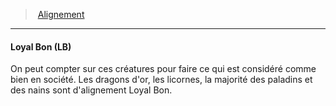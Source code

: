 ﻿---
!AlignmentItem
Id: alignment_hd.md#loyal-bon-lb
ParentLink: alignment_hd.md#alignement
Name: Loyal Bon (LB)
ParentName: Alignement
NameLevel: 4
Attributes: {}
AttributesDictionary: >+
  {}

Description: >+
  On peut compter sur ces créatures pour faire ce qui est considéré comme bien en société. Les dragons d'or, les licornes, la majorité des paladins et des nains sont d'alignement Loyal Bon.

---
> [Alignement](hd_alignment.md)

---

#### Loyal Bon (LB)

On peut compter sur ces créatures pour faire ce qui est considéré comme bien en société. Les dragons d'or, les licornes, la majorité des paladins et des nains sont d'alignement Loyal Bon.

